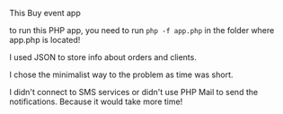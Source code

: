 This Buy event app

to run this PHP app, you need to run `php -f app.php` in the folder where app.php is located!

I used JSON to store info about orders and clients.

I chose the minimalist way to the problem as time was short.

I didn't connect to SMS services or didn't use PHP Mail to send the notifications. Because it would take more time!